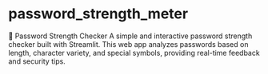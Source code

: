 # password_strength_meter
🔐 Password Strength Checker A simple and interactive password strength checker built with Streamlit. This web app analyzes passwords based on length, character variety, and special symbols, providing real-time feedback and security tips.
